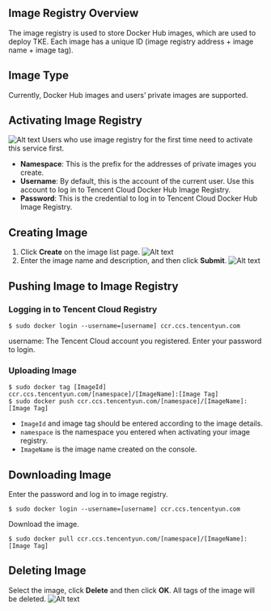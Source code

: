 ## Image Registry Overview
The image registry is used to store Docker Hub images, which are used to deploy TKE. Each image has a unique ID (image registry address + image name + image tag).

## Image Type
Currently, Docker Hub images and users’ private images are supported.

## Activating Image Registry
![Alt text](https://main.qcloudimg.com/raw/19b5216380d339b0b6b2d7742f847cbf.png)
Users who use image registry for the first time need to activate this service first.

- **Namespace**: This is the prefix for the addresses of private images you create.
- **Username**: By default, this is the account of the current user. Use this account to log in to Tencent Cloud Docker Hub Image Registry.
- **Password**: This is the credential to log in to Tencent Cloud Docker Hub Image Registry.

## Creating Image
1. Click **Create** on the image list page.
![Alt text](https://main.qcloudimg.com/raw/2c704951542f736e21ce0d5cec1c178c.png)
2. Enter the image name and description, and then click **Submit**.
![Alt text](https://main.qcloudimg.com/raw/c10278379a87f962c24c42abb83746ca.png)

## Pushing Image to Image Registry
### Logging in to Tencent Cloud Registry
```
$ sudo docker login --username=[username] ccr.ccs.tencentyun.com
```
username: The Tencent Cloud account you registered. Enter your password to login.
### Uploading Image
```
$ sudo docker tag [ImageId] ccr.ccs.tencentyun.com/[namespace]/[ImageName]:[Image Tag]
$ sudo docker push ccr.ccs.tencentyun.com/[namespace]/[ImageName]:[Image Tag]
```
- `ImageId` and image tag should be entered according to the image details.
- `namespace` is the namespace you entered when activating your image registry.
- `ImageName` is the image name created on the console.


## Downloading Image
Enter the password and log in to image registry.
```
$ sudo docker login --username=[username] ccr.ccs.tencentyun.com
```
Download the image.
```
$ sudo docker pull ccr.ccs.tencentyun.com/[namespace]/[ImageName]:[Image Tag]
```

## Deleting Image
Select the image, click **Delete** and then click **OK**. All tags of the image will be deleted.
![Alt text](https://main.qcloudimg.com/raw/cb73a61a4aa649373b2bcaa41af38143.png)
